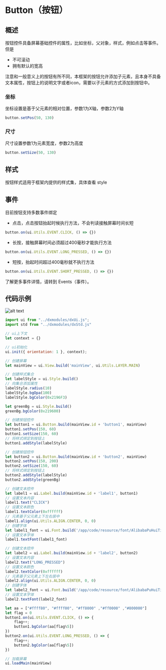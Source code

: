 # Button（按钮）

## 概述
按钮控件具备屏幕基础控件的属性，比如坐标，父对象，样式，例如点击等事件。但是
- 不可滚动
- 拥有默认的宽高

注意和一般意义上的按钮有所不同，本框架的按钮允许添加子元素，且本身不具备文本属性，按钮上的说明文字或者icon，需要以子元素的方式添加到按钮中。


### 坐标

坐标设置是基于父元素的相对位置，参数1为X轴，参数2为Y轴
```js
button.setPos(50, 130)
```


### 尺寸

尺寸设置参数1为元素宽度，参数2为高度
```js
button.setSize(50, 130)
```

## 样式
按钮样式适用于框架内提供的样式集，具体查看 style

## 事件
目前按钮支持多数事件绑定
- 点击，点击按钮抬起时候执行方法，不会判读接触屏幕时间长短
```js
button.on(ui.Utils.EVENT.CLICK, () => {})
```
- 长按，接触屏幕时间必须超过400毫秒才能执行方法
```js
button.on(ui.Utils.EVENT.LONG_PRESSED, () => {})
```
- 短按，抬起时间超过400毫秒就不执行方法
```js
button.on(ui.Utils.EVENT.SHORT_PRESSED, () => {})
```
了解更多事件详情，请转到 Events（事件）。

## 代码示例
![alt text](btn.png)
```js
import ui from "../dxmodules/dxUi.js";
import std from "../dxmodules/dxStd.js"

// ui上下文
let context = {}

// ui初始化
ui.init({ orientation: 1 }, context);

// 创建屏幕
let mainView = ui.View.build('mainView', ui.Utils.LAYER.MAIN)

// 创建样式集合
let labelStyle = ui.Style.build()
// 向集合添加属性
labelStyle.radius(10)
labelStyle.bgOpa(100)
labelStyle.bgColor(0x2196F3)

let greenBg = ui.Style.build()
greenBg.bgColor(0x219600)

// 创建按钮控件
let button1 = ui.Button.build(mainView.id + 'button1', mainView)
button1.setPos(150, 60)
button1.setSize(150, 60)
// 将样式绑定到按钮上
button1.addStyle(labelStyle)

// 创建按钮控件
let button2 = ui.Button.build(mainView.id + 'button2', mainView)
button2.setPos(150, 200)
button2.setSize(150, 60)
// 将样式绑定到按钮上
button2.addStyle(labelStyle)
button2.addStyle(greenBg)

// 创建文本控件
let label1 = ui.Label.build(mainView.id + 'label1', button1)
// 设置文本内容
label1.text("CLICK")
// 设置文本颜色
label1.textColor(0xffffff)
// 元素基于父元素上下左右居中
label1.align(ui.Utils.ALIGN.CENTER, 0, 0)
// 创建字体
let label1_font = ui.Font.build('/app/code/resource/font/AlibabaPuHuiTi-2-65-Medium.ttf', 18, ui.Utils.FONT_STYLE.NORMAL)
// 设置文本字体
label1.textFont(label1_font)

// 创建文本控件
let label2 = ui.Label.build(mainView.id + 'label2', button2)
// 设置文本内容
label2.text("LONG_PRESSED")
// 设置文本颜色
label2.textColor(0xffffff)
// 元素基于父元素上下左右居中
label2.align(ui.Utils.ALIGN.CENTER, 0, 0)
// 创建字体
let label2_font = ui.Font.build('/app/code/resource/font/AlibabaPuHuiTi-2-65-Medium.ttf', 14, ui.Utils.FONT_STYLE.NORMAL)
// 设置文本字体
label2.textFont(label2_font)

let aa = ["#ffff80", "#ffff00", "#ff8000" ,"#ff0000" ,"#800000"]
let flag = 0
button1.on(ui.Utils.EVENT.CLICK, () => {
    flag++;
    button1.bgColor(aa[flag%5])
})
button2.on(ui.Utils.EVENT.LONG_PRESSED, () => {
    flag++;
    button2.bgColor(aa[flag%5])
})

// 加载屏幕
ui.loadMain(mainView)
```